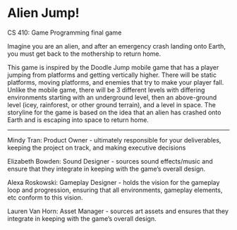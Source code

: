 # Alien Jump!
CS 410: Game Programming final game

Imagine you are an alien, and after an emergency crash landing onto Earth, you must get back to the mothership to return home.

This game is inspired by the Doodle Jump mobile game that has a player jumping from platforms and getting vertically higher. There will be static platforms, moving platforms, and enemies that try to make your player fall. Unlike the mobile game, there will be 3 different levels with differing environments starting with an underground level, then an above-ground level (icey, rainforest, or other ground terrain), and a level in space. The storyline for the game is based on the idea that an alien has crashed onto Earth and is escaping into space to return home. 

-------------------------------

Mindy Tran: Product Owner - ultimately responsible for your deliverables, keeping the project on track, and making executive decisions

Elizabeth Bowden: Sound Designer - sources sound effects/music and ensure that they integrate in keeping with the game’s overall design.

Alexa Roskowski: Gameplay Designer - holds the vision for the gameplay loop and progression, ensuring that all environments, gameplay elements, etc conform to this vision.

Lauren Van Horn: Asset Manager - sources art assets and ensures that they integrate in keeping with the game’s overall design.
